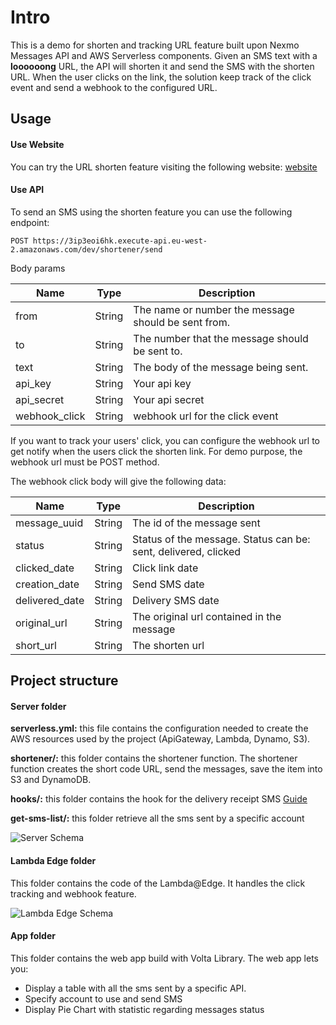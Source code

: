 # Intro

This is a demo for shorten and tracking URL feature built upon Nexmo Messages API and AWS Serverless components.
Given an SMS text with a **loooooong** URL, the API will shorten it and send the SMS with the shorten URL.
When the user clicks on the link, the solution keep track of the click event and send a webhook to the configured URL.

## Usage

#### Use Website

You can try the URL shorten feature visiting the following website: [website](https://d38vntdp98rc5o.cloudfront.net/shortener-url/index.html
)
#### Use API

To send an SMS using the shorten feature you can use the following endpoint:

```
POST https://3ip3eoi6hk.execute-api.eu-west-2.amazonaws.com/dev/shortener/send
```

Body params

| Name          | Type   | Description                                         |
| ------------- | ------ | --------------------------------------------------- |
| from          | String | The name or number the message should be sent from. |
| to            | String | The number that the message should be sent to.      |
| text          | String | The body of the message being sent.                 |
| api_key       | String | Your api key                                        |
| api_secret    | String | Your api secret                                     |
| webhook_click | String | webhook url for the click event                     |

If you want to track your users' click, you can configure the webhook url to get notify when the users click the shorten link. For demo purpose, the webhook url must be POST method.

The webhook click body will give the following data:

| Name           | Type   | Description                                                    |
| -------------- | ------ | -------------------------------------------------------------- |
| message_uuid   | String | The id of the message sent                                     |
| status         | String | Status of the message. Status can be: sent, delivered, clicked |
| clicked_date   | String | Click link date                                                |
| creation_date  | String | Send SMS date                                                  |
| delivered_date | String | Delivery SMS date                                              |
| original_url   | String | The original url contained in the message                      |
| short_url      | String | The shorten url                                                |


## Project structure

#### Server folder

**serverless.yml:** this file contains the configuration needed to create the AWS resources used by the project (ApiGateway, Lambda, Dynamo, S3).

**shortener/:** this folder contains the shortener function. The shortener function creates the short code URL, send the messages, save the item into S3 and DynamoDB.

**hooks/:** this folder contains the hook for the delivery receipt SMS [Guide](https://developer.nexmo.com/api/sms#delivery-receipt)

**get-sms-list/:** this folder retrieve all the sms sent by a specific account

![Server Schema](https://d38vntdp98rc5o.cloudfront.net/shortener-url/assets/img/shortener-sms-lambda.png)


#### Lambda Edge folder

This folder contains the code of the Lambda@Edge. It handles the click tracking and webhook feature.

![Lambda Edge Schema](https://d38vntdp98rc5o.cloudfront.net/shortener-url/assets/img/shortener-sms.png)

#### App folder

This folder contains the web app build with Volta Library.
The web app lets you: 


- Display a table with all the sms sent by a specific API. 
- Specify account to use and send SMS
- Display Pie Chart with statistic regarding messages status

